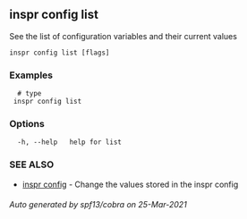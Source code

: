 ## inspr config list

See the list of configuration variables and their current values

```
inspr config list [flags]
```

### Examples

```
  # type
 inspr config list

```

### Options

```
  -h, --help   help for list
```

### SEE ALSO

* [inspr config](inspr_config.md)	 - Change the values stored in the inspr config

###### Auto generated by spf13/cobra on 25-Mar-2021
